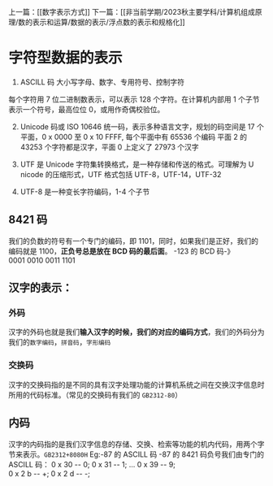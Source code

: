 上一篇：[[数字表示方式]]
下一篇：[[非当前学期/2023秋主要学科/计算机组成原理/数的表示和运算/数据的表示/浮点数的表示和规格化]]

# 字符型数据的表示
1. ASCILL 码
大小写字母、数字、专用符号、控制字符

每个字符用 7 位二进制数表示，可以表示 128 个字符。在计算机内部用 1 个子节表示一个符号，最高位位 0，或用作奇偶校验位。

2. Unicode 码或 ISO 10646
统一码，表示多种语言文字，规划的码空间是 17 个平面，0 x 0000 至 0 x 10 FFFF, 每个平面中有 65536 个编码
平面 2 的 43253 个字符都是汉字，平面 0 上定义了 27973 个汉字

3. UTF 是 Unicode 字符集转换格式，是一种存储和传送的格式。可理解为 U nicode 的压缩形式，UTF 格式包括 UTF-8，UTF-14，UTF-32

4. UTF-8 是一种变长字符编码，1-4 个子节

## 8421 码
我们的负数的符号有一个专门的编码，即 1101，同时，如果我们是正好，我们的编码就是 1100，**正负号总是放在 BCD 码的最后面**。
-123 的 BCD 码-》 $0001 \ 0010 \ 0011 \ 1101$

## 汉字的表示：
### 外码
汉字的外码也就是我们**输入汉字的时候，我们的对应的编码方式**，我们的外码分为我们的`数字编码`，`拼音码`，`字形编码`

### 交换码
汉字的交换码指的是不同的具有汉字处理功能的计算机系统之间在交换汉字信息时所用的代码标准。（常见的交换码有我们的 `GB2312-80`）

## 内码
汉字的内码指的是我们汉字信息的存储、交换、检索等功能的机内代码，用两个字节来表示。`GB2312+8080H`
Eg:-87 的 ASCILL 码
-87 的 8421 码负号我们由专门的 ASCILL 码：
0 x 30 -- 0; 0 x 31 -- 1; ... 0 x 39 -- 9;  
0 x 2 b -- +; 0 x 2 d -- -;